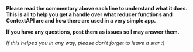 **Please read the commentary above each line to understand what it does. This is all to help you get a handle over what reducer functions and ContextAPI are and how there are used in a very simple app.**

**If you have any questions, post them as issues so I may answer them.**

*If this helped you in any way, please don't forget to leave a star :)*
